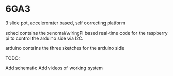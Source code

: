 6GA3
====

3 slide pot, acceleromter based, self correcting platform

sched contains the xenomai/wiringPi based real-time code for the raspberry pi to control the arduino side via I2C.

arduino contains the three sketches for the arduino side

TODO:

Add schematic
Add videos of working system
